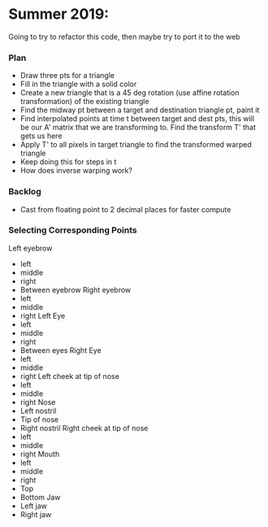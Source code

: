 # Summer 2019:
Going to try to refactor this code, then maybe try to port it to the web

### Plan
* Draw three pts for a triangle
* Fill in the triangle with a solid color
* Create a new triangle that is a 45 deg rotation (use affine rotation transformation) of the existing triangle
* Find the midway pt between a target and destination triangle pt, paint it
* Find interpolated points at time t between target and dest pts, this will be our A' matrix that we are transforming to.  Find the transform T' that gets us here
* Apply T' to all pixels in target triangle to find the transformed warped triangle
* Keep doing this for steps in t
* How does inverse warping work?

### Backlog
- Cast from floating point to 2 decimal places for faster compute

### Selecting Corresponding Points
Left eyebrow
 * left
 * middle 
 * right 
* Between eyebrow 
Right eyebrow
 * left
 * middle 
 * right 
Left Eye
 * left
 * middle 
 * right 
* Between eyes
Right Eye
 * left
 * middle 
 * right 
Left cheek at tip of nose
 * left
 * middle 
 * right 
Nose
 * Left nostril
 * Tip of nose
 * Right nostril
Right cheek at tip of nose
 * left
 * middle 
 * right 
Mouth
 * left
 * middle
 * right
 * Top 
 * Bottom
Jaw
 * Left jaw
 * Right jaw

